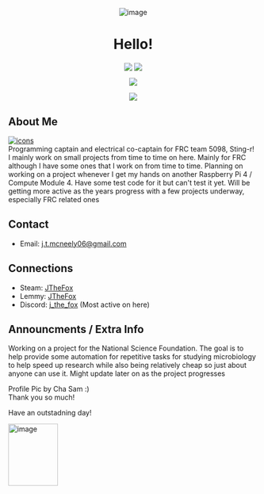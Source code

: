 <p align="center">
  <img align="center" src="https://media.tenor.com/T2SpoqtLFbQAAAAC/fox-cute.gif" alt="image"/>
  <h1 align="center">Hello!</h1>
</p>

<p align="center">
  <img align="center" src="https://komarev.com/ghpvc/?username=J-The-Fox&color=ffa000&label=Visits&style=flat-square">
  <img src="https://img.shields.io/github/last-commit/J-The-Fox/J-The-Fox?color=ffa000&label=Latest%20Commit&logo=Furry%20Network&logoColor=ffa000&style=flat-square" align="center"/>
</p>

<p align="center">
  <img align="center" src="https://github-readme-stats-sigma-five.vercel.app/api?username=J-The-Fox&count_private=true&title_color=ffa000&text_color=ffa000&bg_color=000000"/>
</p>

<p align="center">
  <img align="center" src="https://github-readme-stats-sigma-five.vercel.app/api/top-langs/?username=J-The-Fox&title_color=ffa000&text_color=ffa000&icon_color=00ff32&bg_color=000000&layout=compact">
</p>

<!--- 
I know I should use html or markdown throughout the entire thing but I need the centering of hmtl but don't need it for everything. So I just use markdown for the rest. 
Lazy I know, but it works
--->

## About Me
[![icons](https://skillicons.dev/icons?i=py,java,linux,raspberrypi,arduino,discord,blender,vscode,github)](https://skillicons.dev)  
Programming captain and electrical co-captain for FRC team 5098, Sting-r! I mainly work on small projects from time to time on here. Mainly for FRC although I have some ones that I work on from time to time. Planning on working on a project whenever I get my hands on another Raspberry Pi 4 / Compute Module 4. Have some test code for it but can't test it yet. Will be getting more active as the years progress with a few projects underway, especially FRC related ones

## Contact
- Email: j.t.mcneely06@gmail.com

## Connections
- Steam: [JTheFox](https://steamcommunity.com/profiles/76561199275602603/)
- Lemmy: [JTheFox](https://lemmy.world/u/JTheFox)
- Discord: [j_the_fox](https://discord.com/users/586954526448156683) (Most active on here)

## Announcments / Extra Info
Working on a project for the National Science Foundation. The goal is to help provide some automation for repetitive tasks for studying microbiology to help speed up research while also being relatively cheap so just about anyone can use it. Might update later on as the project progresses

Profile Pic by Cha Sam :)  
Thank you so much!

Have an outstadning day!
<p>
  <img src="https://cdn.discordapp.com/attachments/1146202340387459073/1155501175307763803/Subject.png" width="100" height="125" alt="image"/>
</p>
<!---
J-The-Fox/J-The-Fox is a ✨ special ✨ repository because its `README.md` (this file) appears on your GitHub profile.
You can click the Preview link to take a look at your changes.
--->
